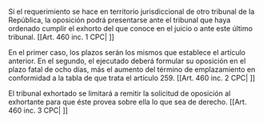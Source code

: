 Si el requerimiento se hace en territorio jurisdiccional de otro tribunal de la República, la oposición podrá presentarse ante el tribunal que haya ordenado cumplir el exhorto del que conoce en el juicio o ante este último tribunal. [[Art. 460 inc. 1 CPC| ]]

En el primer caso, los plazos serán los mismos que establece el artículo anterior. En el segundo, el ejecutado deberá formular su oposición en el plazo fatal de ocho días, más el aumento del término de emplazamiento en conformidad a la tabla de que trata el artículo 259. [[Art. 460 inc. 2 CPC| ]]

El tribunal exhortado se limitará a remitir la solicitud de oposición al exhortante para que éste provea sobre ella lo que sea de derecho. [[Art. 460 inc. 3 CPC| ]]